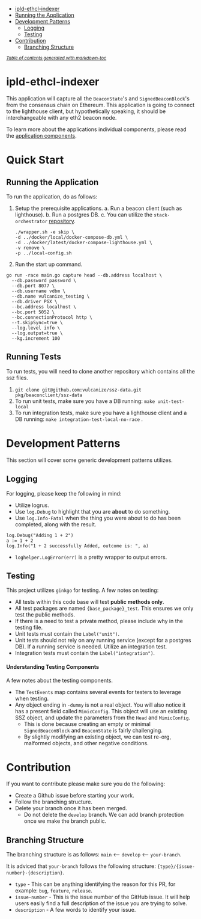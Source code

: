 - [ipld-ethcl-indexer](#ipld-ethcl-indexer)
- [Running the Application](#running-the-application)
- [Development Patterns](#development-patterns)
  - [Logging](#logging)
  - [Testing](#testing)
- [Contribution](#contribution)
  - [Branching Structure](#branching-structure)

<small><i><a href='http://ecotrust-canada.github.io/markdown-toc/'>Table of contents generated with markdown-toc</a></i></small>

# ipld-ethcl-indexer

This application will capture all the `BeaconState`'s and `SignedBeaconBlock`'s from the consensus chain on Ethereum. This application is going to connect to the lighthouse client, but hypothetically speaking, it should be interchangeable with any eth2 beacon node.

To learn more about the applications individual components, please read the [application components](/application_component.md).

# Quick Start

## Running the Application

To run the application, do as follows:

1. Setup the prerequisite applications.
   a. Run a beacon client (such as lighthouse).
   b. Run a postgres DB.
   c. You can utilize the `stack-orchestrator` [repository](https://github.com/vulcanize/stack-orchestrato).

   ```
   ./wrapper.sh -e skip \
   -d ../docker/local/docker-compose-db.yml \
   -d ../docker/latest/docker-compose-lighthouse.yml \
   -v remove \
   -p ../local-config.sh

   ```

2. Run the start up command.

```
go run -race main.go capture head --db.address localhost \
  --db.password password \
  --db.port 8077 \
  --db.username vdbm \
  --db.name vulcanize_testing \
  --db.driver PGX \
  --bc.address localhost \
  --bc.port 5052 \
  --bc.connectionProtocol http \
  --t.skipSync=true \
  --log.level info \
  --log.output=true \
  --kg.increment 100
```

## Running Tests

To run tests, you will need to clone another repository which contains all the ssz files.

1. `git clone git@github.com:vulcanize/ssz-data.git pkg/beaconclient/ssz-data`
2. To run unit tests, make sure you have a DB running: `make unit-test-local`
3. To run integration tests, make sure you have a lighthouse client and a DB running: `make integration-test-local-no-race` .

# Development Patterns

This section will cover some generic development patterns utilizes.

## Logging

For logging, please keep the following in mind:

- Utilize logrus.
- Use `log.Debug` to highlight that you are **about** to do something.
- Use `log.Info-Fatal` when the thing you were about to do has been completed, along with the result.

```
log.Debug("Adding 1 + 2")
a := 1 + 2
log.Info("1 + 2 successfully Added, outcome is: ", a)
```

- `loghelper.LogError(err)` is a pretty wrapper to output errors.

## Testing

This project utilizes `ginkgo` for testing. A few notes on testing:

- All tests within this code base will test **public methods only**.
- All test packages are named `{base_package}_test`. This ensures we only test the public methods.
- If there is a need to test a private method, please include why in the testing file.
- Unit tests must contain the `Label("unit")`.
- Unit tests should not rely on any running service (except for a postgres DB). If a running service is needed. Utilize an integration test.
- Integration tests must contain the `Label("integration")`.

#### Understanding Testing Components

A few notes about the testing components.

- The `TestEvents` map contains several events for testers to leverage when testing.
- Any object ending in `-dummy` is not a real object. You will also notice it has a present field called `MimicConfig`. This object will use an existing SSZ object, and update the parameters from the `Head` and `MimicConfig`.
  - This is done because creating an empty or minimal `SignedBeaconBlock` and `BeaconState` is fairly challenging.
  - By slightly modifying an existing object, we can test re-org, malformed objects, and other negative conditions.

# Contribution

If you want to contribute please make sure you do the following:

- Create a Github issue before starting your work.
- Follow the branching structure.
- Delete your branch once it has been merged.
  - Do not delete the `develop` branch. We can add branch protection once we make the branch public.

## Branching Structure

The branching structure is as follows: `main` <-- `develop` <-- `your-branch`.

It is adviced that `your-branch` follows the following structure: `{type}/{issue-number}-{description}`.

- `type` - This can be anything identifying the reason for this PR, for example: `bug`, `feature`, `release`.
- `issue-number` - This is the issue number of the GitHub issue. It will help users easily find a full description of the issue you are trying to solve.
- `description` - A few words to identify your issue.
